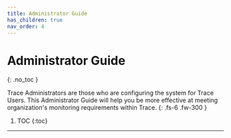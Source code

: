 ```yaml
---
title: Administrator Guide
has_children: true
nav_order: 4
---
```


# Administrator Guide
{: .no_toc }


Trace Administrators are those who are configuring the system for Trace Users. This Administrator Guide will help you be more effective at meeting organization's monitoring requirements within Trace.
{: .fs-6 .fw-300 }


1. TOC
{:toc}

---

